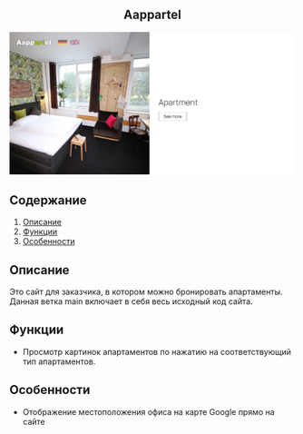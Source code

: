 <p align="center">
  <h2 align="center">Aappartel</h2>
  <img src="https://github.com/uKreek/aappartel/blob/main/images/View.png"><!img>
</p>

## Содержание
1. [Описание](#описание)
2. [Функции](#функции)
3. [Особенности](#особенности)

## Описание
Это сайт для заказчика, в котором можно бронировать апартаменты.
Данная ветка main включает в себя весь исходный код сайта.

## Функции
- Просмотр картинок апартаментов по нажатию на соответствующий тип апартаментов.

## Особенности
- Отображение местоположения офиса на карте Google прямо на сайте
